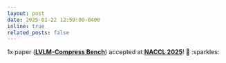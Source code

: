 ```yaml
---
layout: post
date: 2025-01-22 12:59:00-0400
inline: true
related_posts: false
---
```

<p>
 1x paper (<a target="_blank" href="https://openreview.net/pdf?id=mlLhkrpH3J"><b>LVLM-Compress Bench</b></a>) accepted at <a target="_blank" href="https://2025.naacl.org/"><b>NACCL 2025</b></a>! 🎉 :sparkles:
</p>